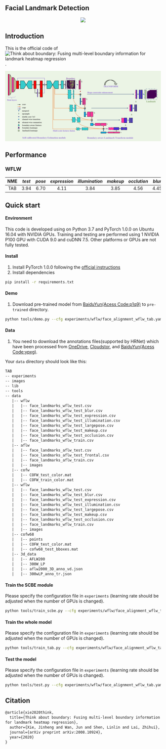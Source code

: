 ## Facial Landmark Detection
<div align=center>

![](images/JasonWang.gif)

</div>

## Introduction
This is the official code of ![Think about boundary: Fusing multi-level boundary information for landmark heatmap regression](https://arxiv.org/abs/2008.10924).
<div align=center>

![](images/tab.png)

</div>
<!--## Performance
<div align=center>

![](images/tab_vis.png)

</div>
-->

## Performance
### WFLW

| NME |  *test* | *pose* | *expression* | *illumination* | *makeup* | *occlution* | *blur* | 
|:--:|:--:|:--:|:--:|:--:|:--:|:--:|:--:|
|TAB | 3.94 | 6.70 | 4.11 | 3.84 | 3.85 | 4.56 | 4.45|

## Quick start
#### Environment
This code is developed using on Python 3.7 and PyTorch 1.0.0 on Ubuntu 16.04 with NVIDIA GPUs. Training and testing are 
performed using 1 NVIDIA P100 GPU with CUDA 9.0 and cuDNN 7.5. Other platforms or GPUs are not fully tested.

#### Install
1. Install PyTorch 1.0.0 following the [official instructions](https://pytorch.org/)
2. Install dependencies
````bash
pip install -r requirements.txt
````

#### Demo
1. Download pre-trained model from [BaiduYun(Acess Code:p1q9)](https://pan.baidu.com/s/1lwc7zTz8HTFM0mu0hCUM6w) to `pre-trained` directory.

```bash
python tools/demo.py --cfg experiments/wflw/face_alignment_wflw_tab.yaml --type video --best_model pre-trained/wflw_nme_0.0394_best_checkpoint_vgg_multi-scale_2x.pth
```


#### Data

1. You need to download the annotations files(supported by HRNet) which have been processed from [OneDrive](https://1drv.ms/u/s!AiWjZ1LamlxzdmYbSkHpPYhI8Ms), [Cloudstor](https://cloudstor.aarnet.edu.au/plus/s/m9lHU2aJId8Sh8l), and [BaiduYun(Acess Code:ypxg)](https://pan.baidu.com/s/1Yg1IEp3l2IpGPolpUsWdfg).

Your `data` directory should look like this:

````
TAB
-- experiments
-- images
-- lib
-- tools
-- data
   |-- wflw
   |   |-- face_landmarks_wflw_test.csv
   |   |-- face_landmarks_wflw_test_blur.csv
   |   |-- face_landmarks_wflw_test_expression.csv
   |   |-- face_landmarks_wflw_test_illumination.csv
   |   |-- face_landmarks_wflw_test_largepose.csv
   |   |-- face_landmarks_wflw_test_makeup.csv
   |   |-- face_landmarks_wflw_test_occlusion.csv
   |   |-- face_landmarks_wflw_train.csv
   |-- aflw
   |   |-- face_landmarks_aflw_test.csv
   |   |-- face_landmarks_aflw_test_frontal.csv
   |   |-- face_landmarks_aflw_train.csv
   |   |-- images
   |-- cofw
   |   |-- COFW_test_color.mat
   |   |-- COFW_train_color.mat  
   |-- wflw
   |   |-- face_landmarks_wflw_test.csv
   |   |-- face_landmarks_wflw_test_blur.csv
   |   |-- face_landmarks_wflw_test_expression.csv
   |   |-- face_landmarks_wflw_test_illumination.csv
   |   |-- face_landmarks_wflw_test_largepose.csv
   |   |-- face_landmarks_wflw_test_makeup.csv
   |   |-- face_landmarks_wflw_test_occlusion.csv
   |   |-- face_landmarks_wflw_train.csv
   |   |-- images
   |-- cofw68
   |   |-- points
   |   |-- COFW_test_color.mat
   |   |-- cofw68_test_bboxes.mat
   |-- 3d_data
   |   |-- AFLW200
   |   |-- 300W_LP
   |   |-- aflw2000_3D_anno_vd.json
   |   |-- 300wLP_anno_tr.json
````

#### Train the SCBE module
Please specify the configuration file in `experiments` (learning rate should be adjusted when the number of GPUs is changed).
````bash
python tools/train_scbe.py --cfg experiments/wflw/face_alignment_wflw_tab.yaml
````

#### Train the whole model
Please specify the configuration file in `experiments` (learning rate should be adjusted when the number of GPUs is changed).
````bash
python tools/train_tab.py --cfg experiments/wflw/face_alignment_wflw_tab.yaml
````

#### Test the model
Please specify the configuration file in `experiments` (learning rate should be adjusted when the number of GPUs is changed).
````bash
python tools/test.py --cfg experiments/wflw/face_alignment_wflw_tab.yaml --best_model pre-trained/wflw_nme_0.0394_best_checkpoint_vgg_multi-scale_2x.pth
````

## Citation
```
@article{xie2020think,
  title={Think about boundary: Fusing multi-level boundary information for landmark heatmap regression},
  author={Xie, Jinheng and Wan, Jun and Shen, Linlin and Lai, Zhihui},
  journal={arXiv preprint arXiv:2008.10924},
  year={2020}
}
```